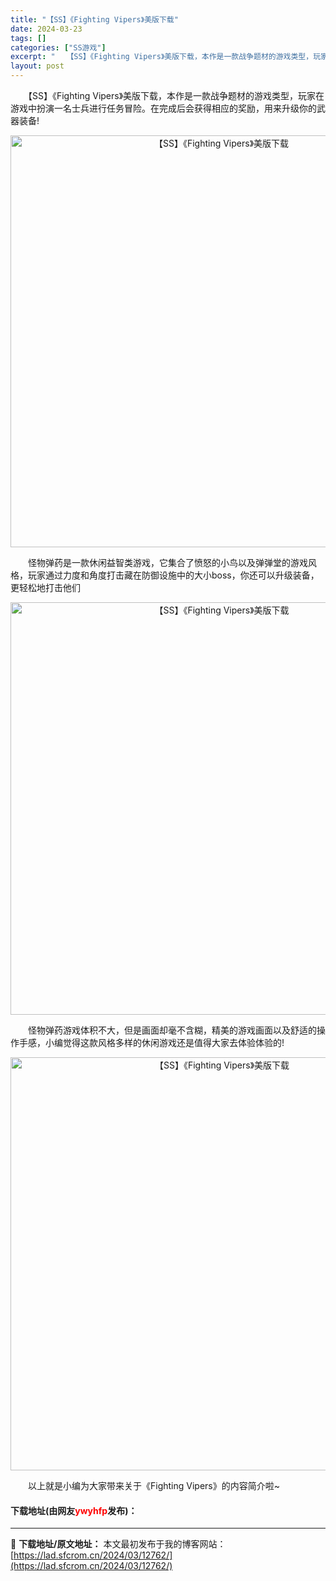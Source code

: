 ```yaml
---
title: "【SS】《Fighting Vipers》美版下载"
date: 2024-03-23
tags: []
categories: ["SS游戏"]
excerpt: "　　【SS】《Fighting Vipers》美版下载，本作是一款战争题材的游戏类型，玩家在游戏中扮演一名士兵进行任务冒险。在完成后会获得相应的奖励，用来升级你的武器装备! 　　怪物弹药是一款休闲益智类游戏，它集合了愤怒的小鸟以及弹弹堂的游戏风格，玩家通过力度和角度打击藏在防御设施中的大小boss，&hellip;"
layout: post
---
```


 <p>　　【SS】《Fighting Vipers》美版下载，本作是一款战争题材的游戏类型，玩家在游戏中扮演一名士兵进行任务冒险。在完成后会获得相应的奖励，用来升级你的武器装备!</p> <p align="center"><img align="" border="0" src="https://lad.sfcrom.cn/wp-content/uploads/2024/03/20240323_65fefe32a82b2.png" width="659" alt="【SS】《Fighting Vipers》美版下载" /></p> <p>　　怪物弹药是一款休闲益智类游戏，它集合了愤怒的小鸟以及弹弹堂的游戏风格，玩家通过力度和角度打击藏在防御设施中的大小boss，你还可以升级装备，更轻松地打击他们</p> <p align="center"><img align="" border="0" src="https://lad.sfcrom.cn/wp-content/uploads/2024/03/20240323_65fefe335acef.png" width="660" alt="【SS】《Fighting Vipers》美版下载" /></p> <p>　　怪物弹药游戏体积不大，但是画面却毫不含糊，精美的游戏画面以及舒适的操作手感，小编觉得这款风格多样的休闲游戏还是值得大家去体验体验的!</p> <p align="center"><img align="" border="0" src="https://lad.sfcrom.cn/wp-content/uploads/2024/03/20240323_65fefe341ac96.png" width="661" alt="【SS】《Fighting Vipers》美版下载" /></p> <p>　　以上就是小编为大家带来关于《Fighting Vipers》的内容简介啦~</p> <p><h4>下载地址(由网友<font color="red">ywyhfp</font>发布)：</h4></p> 

---
📖 **下载地址/原文地址：** 本文最初发布于我的博客网站：[https://lad.sfcrom.cn/2024/03/12762/](https://lad.sfcrom.cn/2024/03/12762/)
